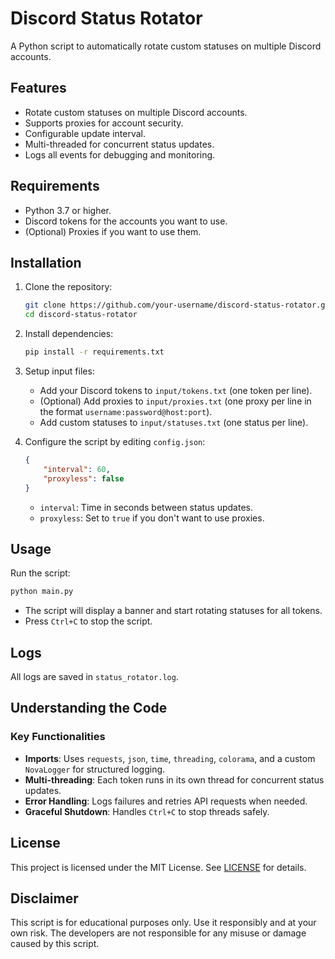 # Discord Status Rotator

A Python script to automatically rotate custom statuses on multiple Discord accounts.

## Features
- Rotate custom statuses on multiple Discord accounts.
- Supports proxies for account security.
- Configurable update interval.
- Multi-threaded for concurrent status updates.
- Logs all events for debugging and monitoring.

## Requirements
- Python 3.7 or higher.
- Discord tokens for the accounts you want to use.
- (Optional) Proxies if you want to use them.

## Installation
1. Clone the repository:
   ```bash
   git clone https://github.com/your-username/discord-status-rotator.git
   cd discord-status-rotator
   ```

2. Install dependencies:
   ```bash
   pip install -r requirements.txt
   ```

3. Setup input files:
   - Add your Discord tokens to `input/tokens.txt` (one token per line).
   - (Optional) Add proxies to `input/proxies.txt` (one proxy per line in the format `username:password@host:port`).
   - Add custom statuses to `input/statuses.txt` (one status per line).

4. Configure the script by editing `config.json`:
   ```json
   {
       "interval": 60,
       "proxyless": false
   }
   ```
   - `interval`: Time in seconds between status updates.
   - `proxyless`: Set to `true` if you don't want to use proxies.

## Usage
Run the script:
```bash
python main.py
```
- The script will display a banner and start rotating statuses for all tokens.
- Press `Ctrl+C` to stop the script.

## Logs
All logs are saved in `status_rotator.log`.

## Understanding the Code
### Key Functionalities
- **Imports**: Uses `requests`, `json`, `time`, `threading`, `colorama`, and a custom `NovaLogger` for structured logging.
- **Multi-threading**: Each token runs in its own thread for concurrent status updates.
- **Error Handling**: Logs failures and retries API requests when needed.
- **Graceful Shutdown**: Handles `Ctrl+C` to stop threads safely.

## License
This project is licensed under the MIT License. See [LICENSE](LICENSE) for details.

## Disclaimer
This script is for educational purposes only. Use it responsibly and at your own risk. The developers are not responsible for any misuse or damage caused by this script.